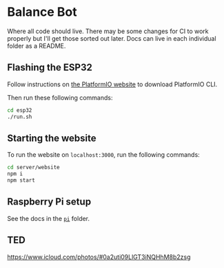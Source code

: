 # Balance Bot

Where all code should live. There may be some changes for CI to work properly but
I'll get those sorted out later. Docs can live in each individual folder as a 
README.

## Flashing the ESP32

Follow instructions on [the PlatformIO website](https://platformio.org/install/cli)
to download PlatformIO CLI.

Then run these following commands:

```bash
cd esp32
./run.sh
```

## Starting the website

To run the website on `localhost:3000`, run the following commands:

```bash
cd server/website
npm i
npm start
```

## Raspberry Pi setup

See the docs in the [`pi`](pi) folder.

## TED

https://www.icloud.com/photos/#0a2uti09LlGT3iNQHhM8b2zsg
